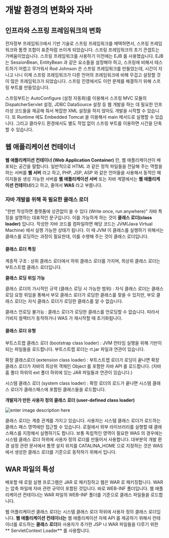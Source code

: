 # 개발 환경의 변화와 자바

## 인프라와 스프링 프레임워크의 변화

전자정부 프레임워크에서 기반 기술로 스프링 프레임워크를 채택하면서, 스프링 프레임워크와 톰캣 조합이 표준처럼 쓰이게 되었습니다. 
스프링 프레임워크의 초기 콘셉트는 가벼움이었습니다. 스프링 프레임워크를 사용하기 이전에는 EJB 를 사용했습니다. EJB 는 SessionBean, EntityBean 과 같은 요소들을 설정해야 하고, 스프링에 비해서 테스트하기 어렵고 무거워서 Rod Johnson 은 스프링 프레임워크를 만들었는데, 시간이 지나고 나니 이제 스프링 프레임워크가 다른 언어의 프레임워크에 비해 무겁고 설정할 것이 많은 프레임워크가 되었습니다. 스프링 진영에서도 이런 문제를 해결하기 위해 스프링 부트를 만들었습니다. 

스프링부트는 AutoConfigure (설정 자동화)를 이용해서 스프링 MVC 모듈의 DispatcherServlet 설정, JDBC DataSource 설정 등 웹 개발을 하는 데 필요한 인프라성 코드들을 제공해 줘서 복잡한 XML 설정을 하지 않아도 개발을 시작할 수 있습니다. 또 Runtime 에도 Embedded Tomcat 을 이용해서 main 메서드로 실행할 수 있습니다. 그리고 클라우드 환경에서도 별도 작업 없이 스프링 부트를 이용하면 시간을 단축할 수 있습니다.

## 웹 애플리케이션 컨테이너
**웹 애플리케이션 컨테이너 (Web Application Container)** 란, 웹 애플리케이션이 배포되는 공간을 말합니다. 일반적으로 HTML 과 같은 정적 파일들을 전달해 주는 역할을 하는 서버를 **웹 서버** 라고 하고, PHP, JSP, ASP 와 같은 언어들을 사용해서 동적인 페이지들을 생성 가능한 서버를 **웹 애플리케이션 서버** 또는 자바 계열에서는 **웹 애플리케이션 컨테이너**라고 하고, 줄여서 **WAS** 라고 부릅니다. 

### 자바 개발을 위해 꼭 필요한 클래스 로더
"한번 작성하면 플랫폼에 상관없이 쓸 수 있다 (Write once, run anywhere)" 자바 특징을 설명하는 대표적인 문구입니다. 이를 가능하게 하는 것이 **클래스 로더(class loader)** 입니다. 작성한 자바 코드를 컴파일하면 해당 코드는 JVM(Java Virtual Machine) 에서 실행 가능한 상태가 됩니다. 이 때 JVM 이 클래스를 실행하기 위해서는 클래스를 로딩하는 과정이 필요한데, 이를 수행해 주는 것이 클래스 로더입니다.

#### 클래스 로더 특징
계층적 구조
: 상위 클래스 로더에서 하위 클래스 로더를 가지며, 최상위 클래스 로더는 부트스트랩 클래스 로더입니다. 

**클래스 로딩 위임 가능**

클래스 로더의 가시적인 규약 (클래스 로딩 시 가능한 범위)
: 자식 클래스 로더는 클래스 로딩 요청 위임을 통해서 부모 클래스 로더가 로딩한 클래스를 찾을 수 있지만, 부모 클래스 로더는 자식 클래스 로더가 로딩한 클래스를 알 수 없습니다.

클래스 언로딩 불가능
: 클래스 로더가 로딩한 클래스를 언로딩할 수 없습니다. 따라서 가비지 컬렉터가 동작하거나 WAS 가 재시작할 때 초기화됩니다.

#### 클래스 로더 유형
부트스트랩 클래스 로더 (bootstrap class loader)
: JVM 런타임 실행을 위해 기반이 되는 파일들을 로드합니다. 부트스트랩 로더는 rt.jar 파일과 연관이 있습니다. 

확장 클래스로더 (extension class loader)
: 부트스트랩 로더가 로딩이 끝나면 확장 클래스 로더가 자바의 최상위 객체인 Object 를 포함한 자바 API 를 로드합니다. (자바 홈 폴더 하위의 ext 폴더 하위에 있는 JAR 파일들과 연관이 있습니다.) 

시스템 클래스 로더 (system class loader)
: 확장 로더의 로드가 끝나면 시스템 클래스 로더가 클래스패스에 포함된 클래스들을 로드합니다.

**개발자가 만든 사용자 정의 클래스 로더 (user-defined class loader)**

![enter image description here](https://lh3.googleusercontent.com/proxy/FdFhYcYfCYwkSQ7Diti23WySpBlETz4Rmf9DgSCTKrEd2cO4qxgRy4vkPusN9jKt2nuw0F9WoJ9cUoX1gpmx5ssN0ZJ86_lFdhe-pmnohoPsU7rCLjV5HV49fkDKCJvY8zA)

클래스 로더는 계층 관계를 가지고 있습니다. 사용자는 시스템 클래스 로더가 로드하는 클래스 패스 영역에만 접근할 수 있습니다. 로컬에서 외부 라이브러리를 실행할 떄 클래스패스를 지정해서 실행하기도 합니다. 보통 독립적인 영역이 필요한 WAS 의 경우에는 시스템 클래스 로더 하위에 사용자 정의 로더를 만들어서 사용합니다. 대부분의 개발 환경 설정 관련 문서에서 톰캣 설치 위치를 CATALINA_HOME 으로 지정하는 것은 WAS 에서 생성한 클래스 로더를 기준으로 동작하기 위해서 입니다.

## WAR 파일의 특성
배포할 때 로컬 실행 프로그램은 JAR 로 패키징하고 웹은 WAR 로 패키징합니다. WAR 는 압축 파일에 자바 관련 규약이 포함된 것입니다. 바로 WEB-INF 폴더입니다. 웹 애플리케이션 컨테이너는 WAR 파일의 WEB-INF 폴더를 기준으로 클래스 파일들을 로드합니다.

웹 어플리케이션 클래스 로더는 시스템 클래스 로더 하위에 사용자 정의 클래스 로더입니다. **웹 애플리케이션 컨테이너는** 웹 애플리케이션 자체 API 를 제공하기 위해서 컨테이너를 로드하는 **클래스 로더**와  사용자가 추가한 JSP 나 WAR 파일들을 다루기 위한 ** ServletContext Loader** 를 사용합니다.
<!--stackedit_data:
eyJoaXN0b3J5IjpbMzQwMjE2Nzg5LC0xODY1MTQ5MzM5LC02OD
E1OTQ3OSwtMjA2MzAwOTYyOCwtMTA3NzM4MDA1MSwtMzM3OTUx
ODcyLDE5MjA3NTY1NjZdfQ==
-->